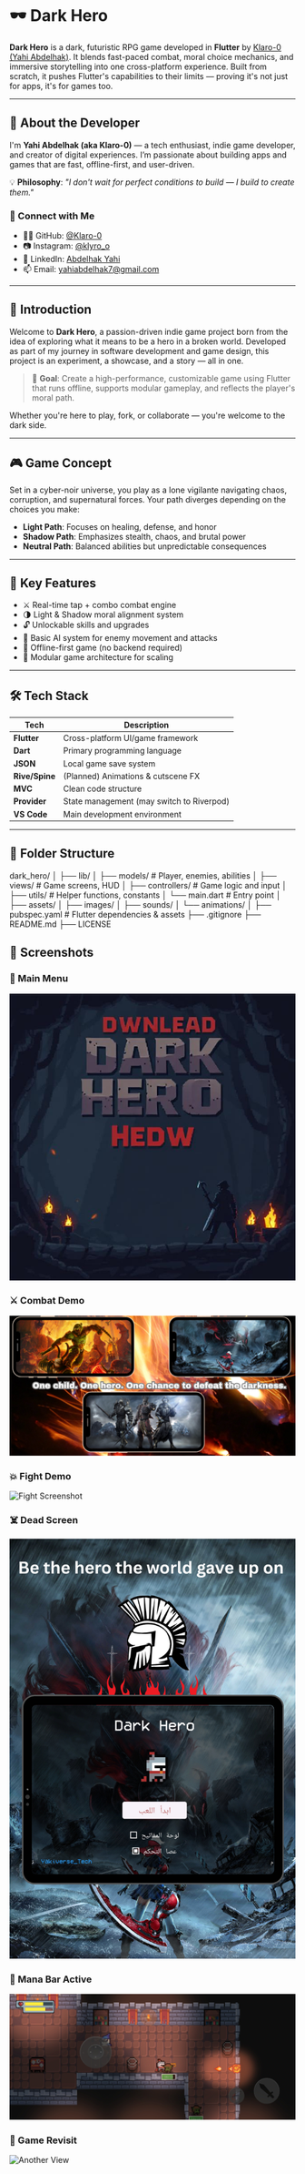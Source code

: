 # 🕶️ Dark Hero

**Dark Hero** is a dark, futuristic RPG game developed in **Flutter** by [Klaro-0 (Yahi Abdelhak)](https://github.com/Klaro-0). It blends fast-paced combat, moral choice mechanics, and immersive storytelling into one cross-platform experience. Built from scratch, it pushes Flutter's capabilities to their limits — proving it's not just for apps, it's for games too.

---

## 👤 About the Developer

I'm **Yahi Abdelhak (aka Klaro-0)** — a tech enthusiast, indie game developer, and creator of digital experiences. I’m passionate about building apps and games that are fast, offline-first, and user-driven.

💡 **Philosophy**: *"I don't wait for perfect conditions to build — I build to create them."*

### 🔗 Connect with Me

- 🧑‍💻 GitHub: [@Klaro-0](https://github.com/Klaro-0)
- 📷 Instagram: [@klyro_o](https://www.instagram.com/klyro_o/)
- 💼 LinkedIn: [Abdelhak Yahi](https://www.linkedin.com/in/abdelhak-yahi-258a23263/)
- 📫 Email: [yahiabdelhak7@gmail.com](mailto:yahiabdelhak7@gmail.com)

---

## 🧠 Introduction

Welcome to **Dark Hero**, a passion-driven indie game project born from the idea of exploring what it means to be a hero in a broken world. Developed as part of my journey in software development and game design, this project is an experiment, a showcase, and a story — all in one.

> 🎯 **Goal**: Create a high-performance, customizable game using Flutter that runs offline, supports modular gameplay, and reflects the player's moral path.

Whether you're here to play, fork, or collaborate — you're welcome to the dark side.

---

## 🎮 Game Concept

Set in a cyber-noir universe, you play as a lone vigilante navigating chaos, corruption, and supernatural forces. Your path diverges depending on the choices you make:

- **Light Path**: Focuses on healing, defense, and honor  
- **Shadow Path**: Emphasizes stealth, chaos, and brutal power  
- **Neutral Path**: Balanced abilities but unpredictable consequences  

---

## 🚀 Key Features

- ⚔️ Real-time tap + combo combat engine  
- 🌗 Light & Shadow moral alignment system  
- 🔓 Unlockable skills and upgrades  
- 🤖 Basic AI system for enemy movement and attacks  
- 📱 Offline-first game (no backend required)  
- 🧩 Modular game architecture for scaling  

---

## 🛠️ Tech Stack

| Tech        | Description                              |
|-------------|------------------------------------------|
| **Flutter** | Cross-platform UI/game framework         |
| **Dart**    | Primary programming language             |
| **JSON**    | Local game save system                   |
| **Rive/Spine** | (Planned) Animations & cutscene FX      |
| **MVC**     | Clean code structure                     |
| **Provider**| State management (may switch to Riverpod)|
| **VS Code** | Main development environment             |

---

## 📁 Folder Structure

dark_hero/
│
├── lib/
│ ├── models/ # Player, enemies, abilities
│ ├── views/ # Game screens, HUD
│ ├── controllers/ # Game logic and input
│ ├── utils/ # Helper functions, constants
│ └── main.dart # Entry point
│
├── assets/
│ ├── images/
│ ├── sounds/
│ └── animations/
│
├── pubspec.yaml # Flutter dependencies & assets
├── .gitignore
├── README.md
├── LICENSE

## 📸 Screenshots

### 🧭 Main Menu

![Main Menu](screenshots/main.jpg)

### ⚔️ Combat Demo

![Combat UI](screenshots/game.png)

### 💥 Fight Demo

![Fight Screenshot](screenshots/be2.jpg)

### ☠️ Dead Screen

![Death Screen](screenshots/be.png)

### 🧙 Mana Bar Active

![Mana](screenshots/mana.jpg)

### 🧪 Game Revisit

![Another View](screenshots/main.png)
